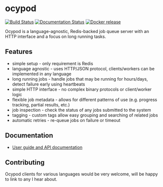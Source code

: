 # ocypod

[![Build Status](https://github.com/davechallis/ocypod/actions/workflows/ci.yml/badge.svg)](https://github.com/davechallis/ocypod/actions/workflows/ci.yml)
[![Documentation Status](https://readthedocs.org/projects/ocypod/badge/?version=latest)](https://ocypod.readthedocs.io/en/latest/?badge=latest)
[![Docker release](https://img.shields.io/docker/v/davechallis/ocypod?sort=semver)](https://hub.docker.com/r/davechallis/ocypod)


Ocypod is a language-agnostic, Redis-backed job queue server with an HTTP interface and a focus on long running tasks.

## Features

* simple setup - only requirement is Redis
* language agnostic - uses HTTP/JSON protocol, clients/workers can be
  implemented in any language
* long running jobs - handle jobs that may be running for hours/days,
  detect failure early using heartbeats
* simple HTTP interface - no complex binary protocols or client/worker logic
* flexible job metadata - allows for different patterns of use (e.g. progress
  tracking, partial results, etc.)
* job inspection - check the status of any jobs submitted to the system
* tagging - custom tags allow easy grouping and searching of related jobs
* automatic retries - re-queue jobs on failure or timeout

## Documentation

* [User guide and API documentation](https://ocypod.readthedocs.io/en/latest/)

## Contributing

Ocypod clients for various languages would be very welcome, will be happy to link to any I hear about.
